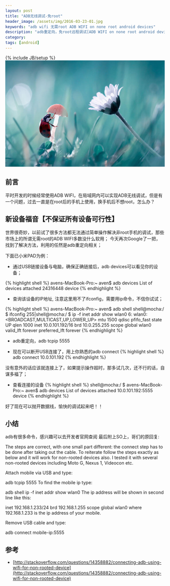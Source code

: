 ```yaml
---
layout: post
title: "ADB无线调试-免root"
header_image: /assets/img/2016-03-23-01.jpg
keywords: "adb wifi 无需root ADB WIFI on none root android devices"
description: "adb重定向，免root远程调试[ADB WIFI on none root android devices]"
category: 
tags: [android]
---
```

{% include JB/setup %}
![img](/assets/img/2016-03-23-01.jpg)

## 前言
平时开发的时候经常使用ADB WIFI，在局域网内可以实现ADB无线调试，但是有一个问题，过去一直是在root后的手机上使用，换手机后不想root，怎么办？

## 新设备福音【不保证所有设备可行性】
世界很奇妙，以前试了很多方法都无法通过简单操作解决非root手机的调试，那些市场上的所谓无需root的ADB WIFI多数没什么软用；
今天再次Google了一把，找到了解决方法，利用的任然是adb重定向相关；

下面已小米PAD为例：

* 通过USB链接设备与电脑，确保正确链接后，adb devices可以看见你的设备；

{% highlight shell %}
avens-MacBook-Pro:~ aven$ adb devices
List of devices attached
24316448	device
{% endhighlight %}

* 查询该设备的IP地址, 注意这里用不了ifconfig，需要用ip命令，不信你试试；

{% highlight shell %}
avens-MacBook-Pro:~ aven$ adb shell
shell@mocha:/ $ ifconfig
255|shell@mocha:/ $ ip -f inet addr show wlan0
6: wlan0: <BROADCAST,MULTICAST,UP,LOWER_UP> mtu 1500 qdisc pfifo_fast state UP qlen 1000
    inet 10.0.101.192/16 brd 10.0.255.255 scope global wlan0
       valid_lft forever preferred_lft forever
{% endhighlight %}

* adb重定向，adb tcpip 5555

* 现在可以断开USB连接了，用上你熟悉的adb connect
{% highlight shell %}
adb connect 10.0.101.192
{% endhighlight %}

没有意外的话应该就连接上了，如果提示操作超时，那多试几次，还不行的话，自谋多福了；

* 查看连接的设备
{% highlight shell %}
shell@mocha:/ $ avens-MacBook-Pro:~ aven$ adb devices
List of devices attached
10.0.101.192:5555	device
{% endhighlight %}

好了现在可以抛开数据线，愉快的调试起来吧！！

## 小结
adb有很多命令，感兴趣可以去开发者官网查阅
最后附上SO上，哥们的原回复:

The steps are correct, with one small part different: the connect step has to be done after taking out the cable. To reiterate follow the steps exactly as below and it will work for non-rooted devices also. I tested it with several non-rooted devices including Moto G, Nexus 1, Videocon etc.

Attach mobile via USB and type:

adb tcpip 5555
To find the mobile ip type:

adb shell ip -f inet addr show wlan0
The ip address will be shown in second line like this:

inet 192.168.1.233/24 brd 192.168.1.255 scope global wlan0
where 192.168.1.233 is the ip address of your mobile.

Remove USB cable and type:

adb connect mobile-ip:5555


## 参考
* [http://stackoverflow.com/questions/14358882/connecting-adb-using-wifi-for-non-rooted-device](http://stackoverflow.com/questions/14358882/connecting-adb-using-wifi-for-non-rooted-device)





